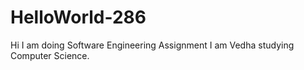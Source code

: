 # HelloWorld-286
Hi I am doing Software Engineering Assignment 
I am Vedha studying Computer Science.
